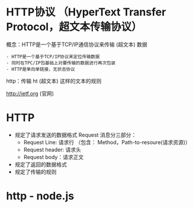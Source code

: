 # HTTP协议  （HyperText Transfer Protocol，超文本传输协议）
概念：HTTP是一个基于TCP/IP通信协议来传输 (超文本) 数据

    - HTTP是一个基于TCP/IP协议来定位传输数据
    - 同时在TPC/IP包基础上对要传输的数据进行再次包装
    - HTTP是单向单链接，无状态协议

http：传输 ht (超文本) 这样的文本的规则

http://ietf.org (官网)


# HTTP 
  - 规定了请求发送的数据格式
    Request 消息分三部分：
      - Request Line: 请求行 （包含： Method，Path-to-resoure(请求资源)）
      - Request header: 请求头
      - Request body：请求正文
  - 规定了返回的数据格式
  - 规定了传输的规则

# http  -  node.js

